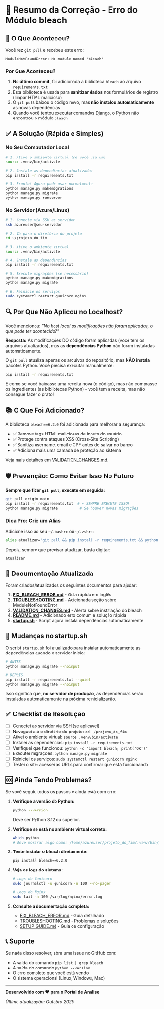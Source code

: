# 📝 Resumo da Correção - Erro do Módulo bleach

## 🎯 O Que Aconteceu?

Você fez `git pull` e recebeu este erro:
```
ModuleNotFoundError: No module named 'bleach'
```

### Por Que Aconteceu?

1. **No último commit**, foi adicionada a biblioteca `bleach` ao arquivo `requirements.txt`
2. Esta biblioteca é usada para **sanitizar dados** nos formulários de registro (limpar HTML malicioso)
3. O `git pull` baixou o código novo, mas **não instalou automaticamente** as novas dependências
4. Quando você tentou executar comandos Django, o Python não encontrou o módulo `bleach`

## ✅ A Solução (Rápida e Simples)

### No Seu Computador Local

```bash
# 1. Ative o ambiente virtual (se você usa um)
source .venv/bin/activate

# 2. Instale as dependências atualizadas
pip install -r requirements.txt

# 3. Pronto! Agora pode usar normalmente
python manage.py makemigrations
python manage.py migrate
python manage.py runserver
```

### No Servidor (Azure/Linux)

```bash
# 1. Conecte via SSH ao servidor
ssh azureuser@seu-servidor

# 2. Vá para o diretório do projeto
cd ~/projeto_do_fim

# 3. Ative o ambiente virtual
source .venv/bin/activate

# 4. Instale as dependências
pip install -r requirements.txt

# 5. Execute migrações (se necessário)
python manage.py makemigrations
python manage.py migrate

# 6. Reinicie os serviços
sudo systemctl restart gunicorn nginx
```

## 🔍 Por Que Não Aplicou no Localhost?

Você mencionou: *"No host local as modificações não foram aplicadas, o que pode ter acontecido?"*

**Resposta:** As modificações DO código foram aplicadas (você tem os arquivos atualizados), mas as **dependências Python** não foram instaladas automaticamente. 

O `git pull` atualiza apenas os arquivos do repositório, mas **NÃO instala** pacotes Python. Você precisa executar manualmente:

```bash
pip install -r requirements.txt
```

É como se você baixasse uma receita nova (o código), mas não comprasse os ingredientes (as bibliotecas Python) - você tem a receita, mas não consegue fazer o prato!

## 📚 O Que Foi Adicionado?

A biblioteca `bleach==6.2.0` foi adicionada para melhorar a segurança:

- ✅ Remove tags HTML maliciosas de inputs do usuário
- ✅ Protege contra ataques XSS (Cross-Site Scripting)
- ✅ Sanitiza username, email e CPF antes de salvar no banco
- ✅ Adiciona mais uma camada de proteção ao sistema

Veja mais detalhes em [VALIDATION_CHANGES.md](VALIDATION_CHANGES.md).

## 🛡️ Prevenção: Como Evitar Isso No Futuro

**Sempre que fizer `git pull`, execute em seguida:**

```bash
git pull origin main
pip install -r requirements.txt  # ← SEMPRE EXECUTE ISSO!
python manage.py migrate          # Se houver novas migrações
```

### Dica Pro: Crie um Alias

Adicione isso ao seu `~/.bashrc` ou `~/.zshrc`:

```bash
alias atualizar='git pull && pip install -r requirements.txt && python manage.py migrate && echo "✓ Projeto atualizado com sucesso!"'
```

Depois, sempre que precisar atualizar, basta digitar:
```bash
atualizar
```

## 📖 Documentação Atualizada

Foram criados/atualizados os seguintes documentos para ajudar:

1. **[FIX_BLEACH_ERROR.md](FIX_BLEACH_ERROR.md)** - Guia rápido em inglês
2. **[TROUBLESHOOTING.md](TROUBLESHOOTING.md)** - Adicionada seção sobre ModuleNotFoundError
3. **[VALIDATION_CHANGES.md](VALIDATION_CHANGES.md)** - Alerta sobre instalação do bleach
4. **[README.md](README.md)** - Adicionado erro comum e solução rápida
5. **[startup.sh](startup.sh)** - Script agora instala dependências automaticamente

## 🔧 Mudanças no startup.sh

O script `startup.sh` foi atualizado para instalar automaticamente as dependências quando o servidor inicia:

```bash
# ANTES
python manage.py migrate --noinput

# DEPOIS
pip install -r requirements.txt --quiet
python manage.py migrate --noinput
```

Isso significa que, **no servidor de produção**, as dependências serão instaladas automaticamente na próxima reinicialização.

## ✅ Checklist de Resolução

- [ ] Conectei ao servidor via SSH (se aplicável)
- [ ] Naveguei até o diretório do projeto: `cd ~/projeto_do_fim`
- [ ] Ativei o ambiente virtual: `source .venv/bin/activate`
- [ ] Instalei as dependências: `pip install -r requirements.txt`
- [ ] Verifiquei que funcionou: `python -c "import bleach; print('OK')"`
- [ ] Executei migrações: `python manage.py migrate`
- [ ] Reiniciei os serviços: `sudo systemctl restart gunicorn nginx`
- [ ] Testei o site: acessei as URLs para confirmar que está funcionando

## 🆘 Ainda Tendo Problemas?

Se você seguiu todos os passos e ainda está com erro:

1. **Verifique a versão do Python:**
   ```bash
   python --version
   ```
   Deve ser Python 3.12 ou superior.

2. **Verifique se está no ambiente virtual correto:**
   ```bash
   which python
   # Deve mostrar algo como: /home/azureuser/projeto_do_fim/.venv/bin/python
   ```

3. **Tente instalar o bleach diretamente:**
   ```bash
   pip install bleach==6.2.0
   ```

4. **Veja os logs do sistema:**
   ```bash
   # Logs do Gunicorn
   sudo journalctl -u gunicorn -n 100 --no-pager
   
   # Logs do Nginx
   sudo tail -n 100 /var/log/nginx/error.log
   ```

5. **Consulte a documentação completa:**
   - [FIX_BLEACH_ERROR.md](FIX_BLEACH_ERROR.md) - Guia detalhado
   - [TROUBLESHOOTING.md](TROUBLESHOOTING.md) - Problemas e soluções
   - [SETUP_GUIDE.md](SETUP_GUIDE.md) - Guia de configuração

## 📞 Suporte

Se nada disso resolver, abra uma issue no GitHub com:
- A saída do comando `pip list | grep bleach`
- A saída do comando `python --version`
- O erro completo que você está vendo
- O sistema operacional (Linux, Windows, Mac)

---

**Desenvolvido com ❤️ para o Portal de Análise**

*Última atualização: Outubro 2025*
